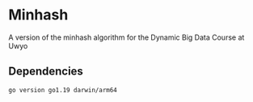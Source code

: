 # Minhash
A version of the minhash algorithm for the Dynamic Big Data Course at Uwyo

## Dependencies

`go version go1.19 darwin/arm64`